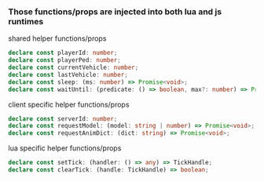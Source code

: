 ### Those functions/props are injected into both lua and js runtimes
shared helper functions/props
```ts
declare const playerId: number;
declare const playerPed: number;
declare const currentVehicle: number;
declare const lastVehicle: number;
declare const sleep: (ms: number) => Promise<void>;
declare const waitUntil: (predicate: () => boolean, max?: number) => Promise<boolean>;
```

client specific helper functions/props
```ts
declare const serverId: number;
declare const requestModel: (model: string | number) => Promise<void>;
declare const requestAnimDict: (dict: string) => Promise<void>;
```

lua specific helper functions/props
```ts
declare const setTick: (handler: () => any) => TickHandle;
declare const clearTick: (handle: TickHandle) => boolean;
```